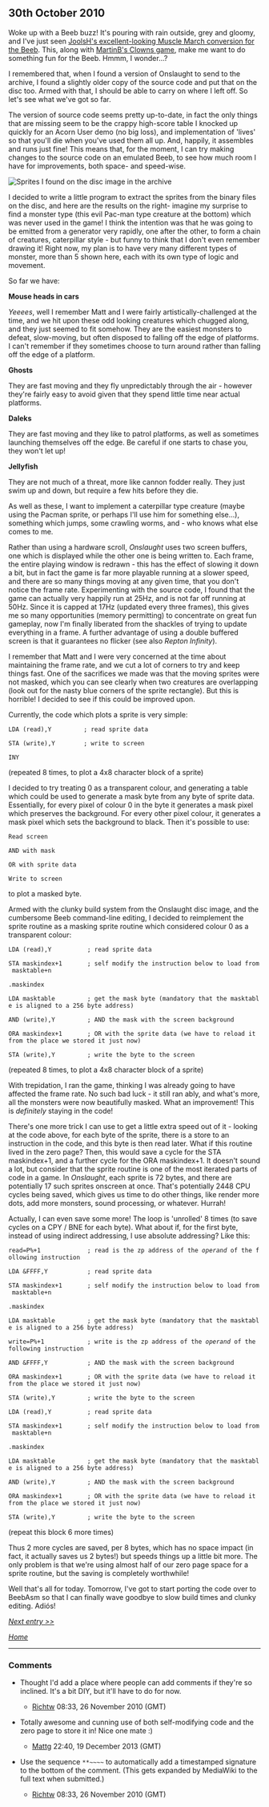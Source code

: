 ## 30th October 2010

Woke up with a Beeb buzz! It's pouring with rain outside, grey and gloomy, and I've just seen [JoolsH's excellent-looking Muscle March conversion for the Beeb](http://www.retrosoftware.co.uk/forum/viewtopic.php?p=4417#p4417). This, along with [MartinB's Clowns game](http://www.retrosoftware.co.uk/forum/viewtopic.php?p=4055#p4055), make me want to do something fun for the Beeb. Hmmm, I wonder...?

I remembered that, when I found a version of Onslaught to send to the archive, I found a slightly older copy of the source code and put that on the disc too. Armed with that, I should be able to carry on where I left off. So let's see what we've got so far.

The version of source code seems pretty up-to-date, in fact the only things that are missing seem to be the crappy high-score table I knocked up quickly for an Acorn User demo (no big loss), and implementation of 'lives' so that you'll die when you've used them all up. And, happily, it assembles and runs just fine! This means that, for the moment, I can try making changes to the source code on an emulated Beeb, to see how much room I have for improvements, both space- and speed-wise.

![Sprites I found on the disc image in the archive](./images/OnslaughtSprites.png "Sprites I found on the disc image in the archive")

I decided to write a little program to extract the sprites from the binary files on the disc, and here are the results on the right- imagine my surprise to find a monster type (this evil Pac-man type creature at the bottom) which was never used in the game! I think the intention was that he was going to be emitted from a generator very rapidly, one after the other, to form a chain of creatures, caterpillar style - but funny to think that I don't even remember drawing it! Right now, my plan is to have very many different types of monster, more than 5 shown here, each with its own type of logic and movement.

So far we have:

**Mouse heads in cars**

_Yeeees_, well I remember Matt and I were fairly artistically-challenged at the time, and we hit upon these odd looking creatures which chugged along, and they just seemed to fit somehow. They are the easiest monsters to defeat, slow-moving, but often disposed to falling off the edge of platforms. I can't remember if they sometimes choose to turn around rather than falling off the edge of a platform.

<!-- -->

**Ghosts**

They are fast moving and they fly unpredictably through the air - however they're fairly easy to avoid given that they spend little time near actual platforms.

<!-- -->

**Daleks**

They are fast moving and they like to patrol platforms, as well as sometimes launching themselves off the edge. Be careful if one starts to chase you, they won't let up!

<!-- -->

**Jellyfish**

They are not much of a threat, more like cannon fodder really. They just swim up and down, but require a few hits before they die.

As well as these, I want to implement a caterpillar type creature (maybe using the Pacman sprite, or perhaps I'll use him for something else...), something which jumps, some crawling worms, and - who knows what else comes to me.

Rather than using a hardware scroll, _Onslaught_ uses two screen buffers, one which is displayed while the other one is being written to. Each frame, the entire playing window is redrawn - this has the effect of slowing it down a bit, but in fact the game is far more playable running at a slower speed, and there are so many things moving at any given time, that you don't notice the frame rate. Experimenting with the source code, I found that the game can actually very happily run at 25Hz, and is not far off running at 50Hz. Since it is capped at 17Hz (updated every three frames), this gives me so many opportunities (memory permitting) to concentrate on great fun gameplay, now I'm finally liberated from the shackles of trying to update everything in a frame. A further advantage of using a double buffered screen is that it guarantees no flicker (see also _Repton Infinity_).

I remember that Matt and I were very concerned at the time about maintaining the frame rate, and we cut a lot of corners to try and keep things fast. One of the sacrifices we made was that the moving sprites were not masked, which you can see clearly when two creatures are overlapping (look out for the nasty blue corners of the sprite rectangle). But this is horrible! I decided to see if this could be improved upon.

Currently, the code which plots a sprite is very simple:

<tt>

`LDA (read),Y         ; read sprite data`

`STA (write),Y        ; write to screen`

`INY`

</tt> (repeated 8 times, to plot a 4x8 character block of a sprite)

I decided to try treating 0 as a transparent colour, and generating a table which could be used to generate a mask byte from any byte of sprite data. Essentially, for every pixel of colour 0 in the byte it generates a mask pixel which preserves the background. For every other pixel colour, it generates a mask pixel which sets the background to black. Then it's possible to use:

`Read screen`

`AND with mask`

`OR with sprite data`

`Write to screen`

to plot a masked byte.

Armed with the clunky build system from the Onslaught disc image, and the cumbersome Beeb command-line editing, I decided to reimplement the sprite routine as a masking sprite routine which considered colour 0 as a transparent colour:

<tt>

`LDA (read),Y          ; read sprite data`

`STA maskindex+1       ; self modify the instruction below to load from masktable+n`

`.maskindex`

`LDA masktable         ; get the mask byte (mandatory that the masktable is aligned to a 256 byte address)`

`AND (write),Y         ; AND the mask with the screen background`

`ORA maskindex+1       ; OR with the sprite data (we have to reload it from the place we stored it just now)`

`STA (write),Y         ; write the byte to the screen`

</tt> (repeated 8 times, to plot a 4x8 character block of a sprite)

With trepidation, I ran the game, thinking I was already going to have affected the frame rate. No such bad luck - it still ran ably, and what's more, all the monsters were now beautifully masked. What an improvement! This is _definitely_ staying in the code!

There's one more trick I can use to get a little extra speed out of it - looking at the code above, for each byte of the sprite, there is a store to an instruction in the code, and this byte is then read later. What if this routine lived in the zero page? Then, this would save a cycle for the STA maskindex+1, and a further cycle for the ORA maskindex+1. It doesn't sound a lot, but consider that the sprite routine is one of the most iterated parts of code in a game. In _Onslaught_, each sprite is 72 bytes, and there are potentially 17 such sprites onscreen at once. That's potentially 2448 CPU cycles being saved, which gives us time to do other things, like render more dots, add more monsters, sound processing, or whatever. Hurrah!

Actually, I can even save some more! The loop is 'unrolled' 8 times (to save cycles on a CPY / BNE for each byte). What about if, for the first byte, instead of using indirect addressing, I use absolute addressing? Like this:

<tt>

`read=P%+1             ; read is the zp address of the `_`operand`_` of the following instruction`

`LDA &FFFF,Y           ; read sprite data`

`STA maskindex+1       ; self modify the instruction below to load from masktable+n`

`.maskindex`

`LDA masktable         ; get the mask byte (mandatory that the masktable is aligned to a 256 byte address)`

`write=P%+1            ; write is the zp address of the `_`operand`_` of the following instruction`

`AND &FFFF,Y           ; AND the mask with the screen background`

`ORA maskindex+1       ; OR with the sprite data (we have to reload it from the place we stored it just now)`

`STA (write),Y         ; write the byte to the screen`

`LDA (read),Y          ; read sprite data`

`STA maskindex+1       ; self modify the instruction below to load from masktable+n`

`.maskindex`

`LDA masktable         ; get the mask byte (mandatory that the masktable is aligned to a 256 byte address)`

`AND (write),Y         ; AND the mask with the screen background`

`ORA maskindex+1       ; OR with the sprite data (we have to reload it from the place we stored it just now)`

`STA (write),Y         ; write the byte to the screen`

</tt> (repeat this block 6 more times)

Thus 2 more cycles are saved, per 8 bytes, which has no space impact (in fact, it actually saves us 2 bytes!) but speeds things up a little bit more. The only problem is that we're using almost half of our zero page space for a sprite routine, but the saving is completely worthwhile!

Well that's all for today. Tomorrow, I've got to start porting the code over to BeebAsm so that I can finally wave goodbye to slow build times and clunky editing. Adiós!

_[Next entry &gt;&gt;](OnslaughtDiary20101031 "wikilink")_

_[Home](OnslaughtDiary "wikilink")_

---

### Comments

- Thought I'd add a place where people can add comments if they're so inclined. It's a bit DIY, but it'll have to do for now.

  - [Richtw](User%3ARichtw "wikilink") 08:33, 26 November 2010 (GMT)

<!-- -->

- Totally awesome and cunning use of both self-modifying code and the zero page to store it in! Nice one mate :)

  - [Mattg](User%3AMattg "wikilink") 22:40, 19 December 2013 (GMT)

<!-- -->

- Use the sequence `**~~~~` to automatically add a timestamped signature to the bottom of the comment. (This gets expanded by MediaWiki to the full text when submitted.)

  - [Richtw](User%3ARichtw "wikilink") 08:33, 26 November 2010 (GMT)

